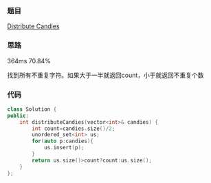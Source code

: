 ### 题目
[Distribute Candies](https://leetcode-cn.com/problems/distribute-candies/submissions/)
### 思路
364ms 70.84%

找到所有不重复字符。如果大于一半就返回count，小于就返回不重复个数
### 代码
```c++
class Solution {
public:
    int distributeCandies(vector<int>& candies) {
        int count=candies.size()/2;
        unordered_set<int> us;
        for(auto p:candies){
            us.insert(p);
        }
        return us.size()>count?count:us.size();
    }
};
```

